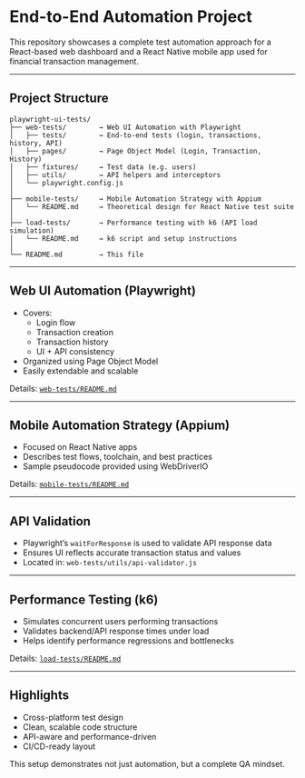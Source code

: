 #  End-to-End Automation Project

This repository showcases a complete test automation approach for a React-based web dashboard and a React Native mobile app used for financial transaction management.

---

##  Project Structure

```
playwright-ui-tests/
├── web-tests/        → Web UI Automation with Playwright
│   ├── tests/        → End-to-end tests (login, transactions, history, API)
│   ├── pages/        → Page Object Model (Login, Transaction, History)
│   ├── fixtures/     → Test data (e.g. users)
│   ├── utils/        → API helpers and interceptors
│   └── playwright.config.js
│
├── mobile-tests/     → Mobile Automation Strategy with Appium
│   └── README.md     → Theoretical design for React Native test suite
│
├── load-tests/       → Performance testing with k6 (API load simulation)
│   └── README.md     → k6 script and setup instructions
│
└── README.md         → This file
```

---

##  Web UI Automation (Playwright)

- Covers:
  -  Login flow
  -  Transaction creation
  -  Transaction history
  -  UI + API consistency
- Organized using Page Object Model
- Easily extendable and scalable

 Details: [`web-tests/README.md`](web-tests/README.md)

---

##  Mobile Automation Strategy (Appium)

- Focused on React Native apps
- Describes test flows, toolchain, and best practices
- Sample pseudocode provided using WebDriverIO

 Details: [`mobile-tests/README.md`](mobile-tests/README.md)

---

##  API Validation

- Playwright’s `waitForResponse` is used to validate API response data
- Ensures UI reflects accurate transaction status and values
- Located in: `web-tests/utils/api-validator.js`

---

##  Performance Testing (k6)

- Simulates concurrent users performing transactions
- Validates backend/API response times under load
- Helps identify performance regressions and bottlenecks

 Details: [`load-tests/README.md`](load-tests/README.md)

---

##  Highlights

-  Cross-platform test design
-  Clean, scalable code structure
-  API-aware and performance-driven
-  CI/CD-ready layout

This setup demonstrates not just automation, but a complete QA mindset.
